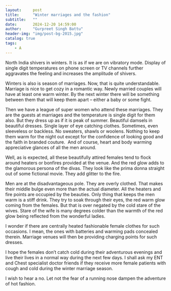 ```yaml
---
layout:     post
title:      "Winter marriages and the fashion"
subtitle:   ""
date:       2024-12-20 14:59:00
author:     "Gurpreet Singh Battu"
header-img: "img/post-bg-2015.jpg"
catalog: true
tags:
    - A
---
```


North India shivers in winters. It is as if we are on vibratory mode. Display of single digit temperatures on phone screen or TV channels further aggravates the feeling and increases the amplitude of shivers.

Winters is also is season of marriages. Now, that is quite understandable. Marriage is nice to get cozy in a romantic way. Newly married couples will have at least one warm winter. By the next winter there will be something between them that will keep them apart – either a baby or some fight.

Then we have a league of super women who attend these marriages. They are the guests at marriages and the temperature is single digit for them also. But they dress up as if it is peak of summer. Beautiful damsels in beautiful dresses. Single layer of eye catching clothes. Sometimes, even sleeveless or backless. No sweaters, shawls or woolens. Nothing to keep them warm for the night out except for the confidence of looking good and the faith in branded couture.  And of course, heart and body warming appreciative glances of all the men around.

Well, as is expected, all these beautifully attired females tend to flock around heaters or bonfires provided at the venue. And the red glow adds to the glamorous persona of the divas. They look like the prima donna straight out of some fictional movie. They add glitter to the fire.

Men are at the disadvantageous pole. They are overly clothed. That makes their middle bulge even more than the actual diameter. All the heaters and fire points are occupied by the beauties. Only thing that keeps the men warm is a stiff drink. They try to soak through their eyes, the red warm glow coming from the females. But that is over negated by the cold stare of the wives. Stare of the wife is many degrees colder than the warmth of the red glow being reflected from the wonderful ladies.

I wonder if there are centrally heated fashionable female clothes for such occasions. I mean, the ones with batteries and warming pads concealed therein. Marriage venues will then be providing charging points for such dresses.

I hope the females don’t catch cold during their adventurous evenings and live their lives in a normal way during the next few days. I shall ask my ENT and Chest specialist doctor friends if they receive more female patients with cough and cold during the winter marriage season.

I wish to hear a no. Let not the fear of a running nose dampen the adventure of hot fashion.


